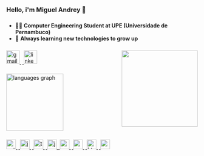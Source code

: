 <h3 align="left">Hello, i'm Miguel Andrey 👋</h2>

###

- 👨‍💻 **Computer Engineering Student at UPE (Universidade de Pernambuco)**
- 🌱 **Always learning new technologies to grow up**

###

<img align="right" height="200" src="https://media0.giphy.com/media/v1.Y2lkPTc5MGI3NjExMGNyaXNpZ3hreGY0bWZoczlpNG56eTM0aTF3Z2k0YnFib3Q3ang2NiZlcD12MV9pbnRlcm5hbF9naWZfYnlfaWQmY3Q9Zw/SXxI9NlwvYiY3bRsck/giphy.gif"  />

###

<div align="left">
  <a href = "mailto:miguelandreybs@gmail.com"><img src="https://img.shields.io/static/v1?message=Gmail&logo=gmail&label=&color=D14836&logoColor=white&labelColor=&style=for-the-badge" height="35" alt="gmail logo"  />
    <img width="3" />
  <a href = "https://www.linkedin.com/in/miguel-andrey-49b9002a3/"><img src="https://img.shields.io/static/v1?message=LinkedIn&logo=linkedin&label=&color=0077B5&logoColor=white&labelColor=&style=for-the-badge" height="35" alt="linkedin logo"  />
</div>

###

<div align="left">
  <img src="https://github-readme-stats.vercel.app/api/top-langs?username=M1guelAndrey&locale=en&hide_title=false&layout=compact&card_width=320&langs_count=5&theme=github_dark&hide_border=false&order=2" height="150" alt="languages graph"  />
</div>

###

<div align="left">
  <img src="https://img.shields.io/badge/Python-3776AB?logo=python&logoColor=white&style=for-the-badge" height="25" alt="python logo"  />
  <img width="3" />
  <img src="https://img.shields.io/badge/JavaScript-F7DF1E?logo=javascript&logoColor=black&style=for-the-badge" height="25" alt="javascript logo"  />
  <img width="3" />
  <img src="https://img.shields.io/badge/TypeScript-3178C6?logo=typescript&logoColor=white&style=for-the-badge" height="25" alt="typescript logo"  />
  <img width="3" />
  <img src="https://img.shields.io/badge/Java-ED8B00?style=for-the-badge&logo=openjdk&logoColor=white" height="25" alt="java logo" />
  <img widgth="3" />
  <img src="https://img.shields.io/badge/Node.js-339933?logo=nodedotjs&logoColor=white&style=for-the-badge" height="25" alt="nodejs logo"  />
  <img width="3" />
  <img src="https://img.shields.io/badge/React-61DAFB?logo=react&logoColor=black&style=for-the-badge" height="25" alt="react logo"  />
  <img width="3" />
  <img src="https://img.shields.io/badge/HTML5-E34F26?logo=html5&logoColor=white&style=for-the-badge" height="25" alt="html5 logo"  />
  <img width="3" />
  <img src="https://img.shields.io/badge/CSS3-1572B6?logo=css3&logoColor=white&style=for-the-badge" height="25" alt="css3 logo"  />
</div>

